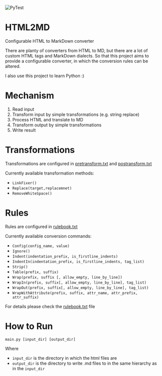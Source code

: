 ![PyTest](https://github.com/IstvanOri/HTML2MD/workflows/PyTest/badge.svg)

# HTML2MD
Configurable HTML to MarkDown converter

There are planty of converters from HTML to MD, but there are a lot of custom HTML tags and MarkDown dialects.
 So that this project aims to provide a configurable converter, in which the conversion rules can be altered.

I also use this project to learn Python :)

# Mechanism

 1. Read input
 1. Transform input by simple transformations (e.g. string replace)
 1. Process HTML and translate to MD 
 1. Transform output by simple transformations
 1. Write result
 
# Transformations

Transformations are configured in [pretransform.txt](data/config/default/pretransform.txt) and
 [postransform.txt](data/config/default/posttransform.txt)
 
 Currently available transformation methods:
  - `LinkFixer()`
  - `Replace(target,replacemnet)`
  - `RemoveWhiteSpace()`
  
# Rules

Rules are configured in [rulebook.txt](data/config/default/rulebook.txt)
 
Currently available conversion commands:
  - `Config(config_name, value)`
  - `Ignore()`
  - `Indent(indentation_prefix, is_firstline_indents)`
  - `IndentIn(indentation_prefix, is_firstline_indents, tag_list)`
  - `Strip()`
  - `Table(prefix, suffix)`
  - `Wrap(prefix, suffix [, allow_empty, line_by_line])`
  - `WrapIn(prefix, suffix[, allow_empty, line_by_line], tag_list)`
  - `WrapOut(prefix, suffix[, allow_empty, line_by_line], tag_list)`
  - `WrapWithAttribute(prefix, suffix, attr_name, attr_prefix, attr_suffix)`

For details please check the [rulebook.txt](data/config/default/rulebook.txt) file
  
# How to Run

```
main.py [input_dir] [output_dir]
```
Where
 - `input_dir` is the directory in which the html files are
 - `output_dir` is the directory to write .md files to in the same hierarchy as in the `input_dir`
 
